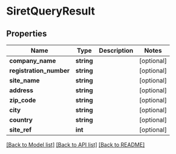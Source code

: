 # SiretQueryResult

## Properties
Name | Type | Description | Notes
------------ | ------------- | ------------- | -------------
**company_name** | **string** |  | [optional] 
**registration_number** | **string** |  | [optional] 
**site_name** | **string** |  | [optional] 
**address** | **string** |  | [optional] 
**zip_code** | **string** |  | [optional] 
**city** | **string** |  | [optional] 
**country** | **string** |  | [optional] 
**site_ref** | **int** |  | [optional] 

[[Back to Model list]](../../README.md#documentation-for-models) [[Back to API list]](../../README.md#documentation-for-api-endpoints) [[Back to README]](../../README.md)

